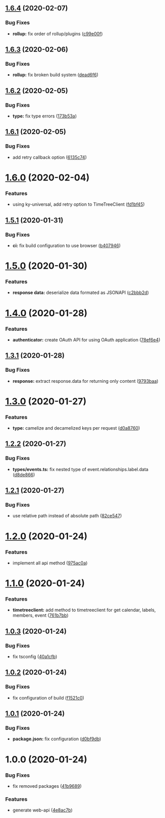 ## [1.6.4](https://github.com/jubilee-works/timetree-sdk-js/compare/v1.6.3...v1.6.4) (2020-02-07)


### Bug Fixes

* **rollup:** fix order of rollup/plugins ([c99e00f](https://github.com/jubilee-works/timetree-sdk-js/commit/c99e00f0dd9dfa17aaeb5e0c764f45808cd824af))

## [1.6.3](https://github.com/jubilee-works/timetree-sdk-js/compare/v1.6.2...v1.6.3) (2020-02-06)


### Bug Fixes

* **rollup:** fix broken build system ([dead6f6](https://github.com/jubilee-works/timetree-sdk-js/commit/dead6f615cc0a89c7aefd027449f36643c7eedb0))

## [1.6.2](https://github.com/jubilee-works/timetree-sdk-js/compare/v1.6.1...v1.6.2) (2020-02-05)


### Bug Fixes

* **type:** fix type errors ([173b53a](https://github.com/jubilee-works/timetree-sdk-js/commit/173b53a3e3401f100665baef54d8b75509b95249))

## [1.6.1](https://github.com/jubilee-works/timetree-sdk-js/compare/v1.6.0...v1.6.1) (2020-02-05)


### Bug Fixes

* add retry callback option ([6135c74](https://github.com/jubilee-works/timetree-sdk-js/commit/6135c7449d9fdc94fc135a51f79e47c7a7c82853))

# [1.6.0](https://github.com/jubilee-works/timetree-sdk-js/compare/v1.5.1...v1.6.0) (2020-02-04)


### Features

* using ky-universal, add retry option to TimeTreeClient ([fd1bf45](https://github.com/jubilee-works/timetree-sdk-js/commit/fd1bf45fb39096f9ddc3fcfbaf826f5c5a85bede))

## [1.5.1](https://github.com/jubilee-works/timetree-sdk-js/compare/v1.5.0...v1.5.1) (2020-01-31)


### Bug Fixes

* **ci:** fix build configuration to use browser ([b407946](https://github.com/jubilee-works/timetree-sdk-js/commit/b4079469b3c2c0c1ecbec485b470955618d86001))

# [1.5.0](https://github.com/jubilee-works/timetree-sdk-js/compare/v1.4.0...v1.5.0) (2020-01-30)


### Features

* **response data:** deserialize data formated as JSONAPI ([c2bbb2d](https://github.com/jubilee-works/timetree-sdk-js/commit/c2bbb2d0d4f3ac9814a863e5edf680f2233e573d))

# [1.4.0](https://github.com/jubilee-works/timetree-sdk-js/compare/v1.3.1...v1.4.0) (2020-01-28)


### Features

* **authenticator:** create OAuth API for using OAuth application ([78ef6e4](https://github.com/jubilee-works/timetree-sdk-js/commit/78ef6e4c9965b71b808f3683d04ab8955ad0198d))

## [1.3.1](https://github.com/jubilee-works/timetree-sdk-js/compare/v1.3.0...v1.3.1) (2020-01-28)


### Bug Fixes

* **response:** extract response.data for returning only content ([9793baa](https://github.com/jubilee-works/timetree-sdk-js/commit/9793baabf7e4372c28bd734600a3269114fbba2a))

# [1.3.0](https://github.com/jubilee-works/timetree-sdk-js/compare/v1.2.2...v1.3.0) (2020-01-27)


### Features

* **type:** camelize and decamelized keys per request ([d0a8760](https://github.com/jubilee-works/timetree-sdk-js/commit/d0a87607e54b9d4f74785d4f5cd4ab618cfff440))

## [1.2.2](https://github.com/jubilee-works/timetree-sdk-js/compare/v1.2.1...v1.2.2) (2020-01-27)


### Bug Fixes

* **types/events.ts:** fix nested type of event.relationships.label.data ([d8de866](https://github.com/jubilee-works/timetree-sdk-js/commit/d8de8663942306d1094f36bd52cfe292562c0945))

## [1.2.1](https://github.com/jubilee-works/timetree-sdk-js/compare/v1.2.0...v1.2.1) (2020-01-27)


### Bug Fixes

* use relative path instead of absolute path ([82ce547](https://github.com/jubilee-works/timetree-sdk-js/commit/82ce547531c6bade294e2fb0d3a3b746d192d1b8))

# [1.2.0](https://github.com/jubilee-works/timetree-sdk-js/compare/v1.1.0...v1.2.0) (2020-01-24)


### Features

* implement all api method ([975ac0a](https://github.com/jubilee-works/timetree-sdk-js/commit/975ac0a25effbd9fab0e757d1aa8b434830bb33d))

# [1.1.0](https://github.com/jubilee-works/timetree-sdk-js/compare/v1.0.3...v1.1.0) (2020-01-24)


### Features

* **timetreeclient:** add method to timetreeclient for get calendar, labels, members, event ([761b7bb](https://github.com/jubilee-works/timetree-sdk-js/commit/761b7bb3b2c4c38989754d7774e77832dcb6e2c5))

## [1.0.3](https://github.com/jubilee-works/timetree-sdk-js/compare/v1.0.2...v1.0.3) (2020-01-24)


### Bug Fixes

* fix tsconfig ([40a1cfb](https://github.com/jubilee-works/timetree-sdk-js/commit/40a1cfb9fe741a0730c779f0876559484f8f6ddf))

## [1.0.2](https://github.com/jubilee-works/timetree-sdk-js/compare/v1.0.1...v1.0.2) (2020-01-24)


### Bug Fixes

* fix configuration of build ([f1521c0](https://github.com/jubilee-works/timetree-sdk-js/commit/f1521c068dafcca2fcaf60f073e0ab4075b8523d))

## [1.0.1](https://github.com/jubilee-works/timetree-sdk-js/compare/v1.0.0...v1.0.1) (2020-01-24)


### Bug Fixes

* **package.json:** fix configuration ([d0bf9db](https://github.com/jubilee-works/timetree-sdk-js/commit/d0bf9dba09f45f7f0219087ae8998a8d6330fe3d))

# 1.0.0 (2020-01-24)


### Bug Fixes

* fix removed packages ([41b9689](https://github.com/jubilee-works/timetree-sdk-js/commit/41b9689f5dbd23337612dc46c89882ffd397f054))


### Features

* generate web-api ([4e8ac7b](https://github.com/jubilee-works/timetree-sdk-js/commit/4e8ac7b8be715f1cceba0f0fea2c89e00921dc04))
